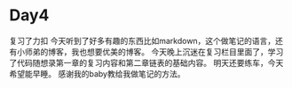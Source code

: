 # Day4
复习了力扣
今天听到了好多有趣的东西比如markdown，这个做笔记的语言，还有小师弟的博客，我也想要优美的博客。
今天晚上沉迷在复习栏目里面了，学习了代码随想录第一章的复习内容和第二章链表的基础内容。
明天还要练车，今天希望能早睡。
感谢我的baby教给我做笔记的方法。

